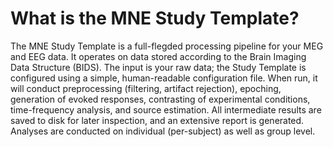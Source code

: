 What is the MNE Study Template?
===============================

The MNE Study Template is a full-flegded processing pipeline for your MEG and
EEG data. It operates on data stored according to the Brain Imaging Data
Structure (BIDS). The input is your raw data; the Study Template is configured
using a simple, human-readable configuration file. When run, it will conduct
preprocessing (filtering, artifact rejection), epoching, generation of evoked
responses, contrasting of experimental conditions, time-frequency analysis,
and source estimation. All intermediate results are saved to disk for later
inspection, and an extensive report is generated. Analyses are conducted on
individual (per-subject) as well as group level.

